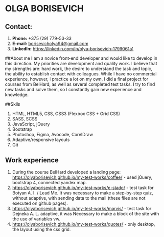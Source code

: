 # OLGA BORISEVICH

## Contact:
1. **Phone:** +375 (29) 779-53-33
2. **E-mail:** borisevicholya94@gmail.com
3. **LinkedIn:** https://linkedin.com/in/olya-borisevich-1799061a1

##About me
I am a novice front-end developer and would like to develop in this direction.
My priorities are development and quality work. I believe that my strengths are: hard work, the desire to understand the task and topic, the ability to establish contact with colleagues.
While I have no commercial experience, however, I practice a lot on my own, I did a final project for courses from BelHard, as well as several completed test tasks.
I try to find new tasks and solve them, so I constantly gain new experience and knowledge.

##Skils
1. HTML, HTML5, CSS, CSS3 (Flexbox CSS + Grid CSS)
2. SASS, SCSS
3. JavaScript, jQuery
4. Bootstrap
5. Photoshop, Figma, Avocode, CorelDraw
6. Adaptive/responsive layouts
7. Git

## Work experience

1. During the course BelHard developed a landing page: https://olyaborisevich.github.io/my-test-works/coffee/ - used jQuery, bootstrap 4, connected yandex map.
2. https://olyaborisevich.github.io/my-test-works/e-stado/ - test task for Botyan A. I. / Lead Me. It was necessary to make a step-by-step quiz, without adaptive, with sending data to the mail (these files are not executed on github pages).
3. https://olyaborisevich.github.io/my-test-works/marvis/ - test task for Dejneka A. L. adaptive, it was Necessary to make a block of the site with the use of variables vw.
4. https://olyaborisevich.github.io/my-test-works/quotes/ - only desktop, the layout using the css grid.
